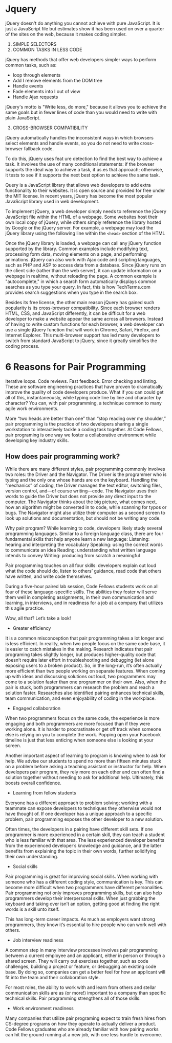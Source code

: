 # Jquery

jQuery doesn't do anything you cannot achieve with pure JavaScript.
It is just a JavaScript file but estimates show it has been used on over a
quarter of the sites on the web, because it makes coding simpler.

1. SIMPLE SELECTORS     
2. COMMON TASKS IN LESS CODE  

jQuery has methods that offer web developers
simpler ways to perform common tasks, such as:
* loop through elements
* Add I remove elements from the DOM tree
* Handle events
* Fade elements into I out of view
* Handle Ajax requests 

jQuery's motto is "Write less, do more," because it allows you to achieve
the same goals but in fewer lines of code than you would need to write
with plain JavaScript.

3. CROSS-BROWSER COMPATIBILITY

jQuery automatically handles the inconsistent ways
in which browsers select elements and handle
events, so you do not need to write cross-browser
fallback code.

To do this, jQuery uses feat ure detection to find
the best way to achieve a task. It involves the use
of many conditional statements: if the browser
supports the ideal way to achieve a task, it us.es that
approach; otherwise, it tests to see if it supports the
next best option to achieve the same task.

Query is a JavaScript library that allows web developers to add extra functionality to their websites. It is open source and provided for free under the MIT license. In recent years, jQuery has become the most popular JavaScript library used in web development.

To implement jQuery, a web developer simply needs to reference the jQuery JavaScript file within the HTML of a webpage. Some websites host their own local copy of jQuery, while others simply reference the library hosted by Google or the jQuery server. For example, a webpage may load the jQuery library using the following line within the `<head>` section of the HTML

Once the jQuery library is loaded, a webpage can call any jQuery function supported by the library. Common examples include modifying text, processing form data, moving elements on a page, and performing animations. jQuery can also work with Ajax code and scripting languages, such as PHP and ASP to access data from a database. Since jQuery runs on the client side (rather than the web server), it can update information on a webpage in realtime, without reloading the page. A common example is "autocomplete," in which a search form automatically displays common searches as you type your query. In fact, this is how TechTerms.com provides search suggestions when you type in the search box.

Besides its free license, the other main reason jQuery has gained such popularity is its cross-browser compatibility. Since each browser renders HTML, CSS, and JavaScript differently, it can be difficult for a web developer to make a website appear the same across all browsers. Instead of having to write custom functions for each browser, a web developer can use a single jQuery function that will work in Chrome, Safari, Firefox, and Internet Explorer. This multi-browser support has led many developers to switch from standard JavaScript to jQuery, since it greatly simplifies the coding process.

# 6 Reasons for Pair Programming

Iterative loops. Code reviews. Fast feedback. Error checking and linting. These are software engineering practices that have proven to dramatically improve the quality of code developers produce. What if you can could get all of this, instantaneously, while typing code line by line and character by character? You can, with pair programming, a technique common to many agile work environments.

More “two heads are better than one” than “stop reading over my shoulder,” pair programming is the practice of two developers sharing a single workstation to interactively tackle a coding task together. At Code Fellows, pair programing is one way we foster a collaborative environment while developing key industry skills.

## How does pair programming work?

While there are many different styles, pair programming commonly involves two roles: the Driver and the Navigator. The Driver is the programmer who is typing and the only one whose hands are on the keyboard. Handling the “mechanics” of coding, the Driver manages the text editor, switching files, version control, and—of course writing—code. The Navigator uses their words to guide the Driver but does not provide any direct input to the computer. The Navigator thinks about the big picture, what comes next, how an algorithm might be converted in to code, while scanning for typos or bugs. The Navigator might also utilize their computer as a second screen to look up solutions and documentation, but should not be writing any code.

Why pair program?
While learning to code, developers likely study several programming languages. Similar to a foreign language class, there are four fundamental skills that help anyone learn a new language: Listening: hearing and interpreting the vocabulary Speaking: using the correct words to communicate an idea Reading: understanding what written language intends to convey Writing: producing from scratch a meaningful

Pair programming touches on all four skills: developers explain out loud what the code should do, listen to others’ guidance, read code that others have written, and write code themselves.

During a five-hour paired lab session, Code Fellows students work on all four of these language-specific skills. The abilities they foster will serve them well in completing assignments, in their own communication and learning, in interviews, and in readiness for a job at a company that utilizes this agile practice.

Wow, all that? Let’s take a look!

* Greater efficiency

It is a common misconception that pair programming takes a lot longer and is less efficient. In reality, when two people focus on the same code base, it is easier to catch mistakes in the making. Research indicates that pair programing takes slightly longer, but produces higher-quality code that doesn’t require later effort in troubleshooting and debugging (let alone exposing users to a broken product). So, in the long-run, it’s often actually more efficient than two people working on separate features. When coming up with ideas and discussing solutions out loud, two programmers may come to a solution faster than one programmer on their own. Also, when the pair is stuck, both programmers can research the problem and reach a solution faster. Researches also identified pairing enhances technical skills, team communication, and even enjoyability of coding in the workplace.

* Engaged collaboration

When two programmers focus on the same code, the experience is more engaging and both programmers are more focused than if they were working alone. It is harder to procrastinate or get off track when someone else is relying on you to complete the work. Popping open your Facebook timeline is just that less enticing when someone else is looking at your screen.

Another important aspect of learning to program is knowing when to ask for help. We advise our students to spend no more than fifteen minutes stuck on a problem before asking a teaching assistant or instructor for help. When developers pair program, they rely more on each other and can often find a solution together without needing to ask for additional help. Ultimately, this boosts overall confidence.

* Learning from fellow students

Everyone has a different approach to problem solving; working with a teammate can expose developers to techniques they otherwise would not have thought of. If one developer has a unique approach to a specific problem, pair programming exposes the other developer to a new solution.

Often times, the developers in a pairing have different skill sets. If one programmer is more experienced in a certain skill, they can teach a student who is less familiar with that area. The less experienced developer benefits from the experienced developer’s knowledge and guidance, and the latter benefits from explaining the topic in their own words, further solidifying their own understanding.

* Social skills

Pair programming is great for improving social skills. When working with someone who has a different coding style, communication is key. This can become more difficult when two programmers have different personalities. Pair programming not only improves programming skills, but can also help programmers develop their interpersonal skills. When just grabbing the keyboard and taking over isn’t an option, getting good at finding the right words is a skill unto itself.

This has long-term career impacts. As much as employers want strong programmers, they know it’s essential to hire people who can work well with others.

* Job interview readiness

A common step in many interview processes involves pair programming between a current employee and an applicant, either in person or through a shared screen. They will carry out exercises together, such as code challenges, building a project or feature, or debugging an existing code base. By doing so, companies can get a better feel for how an applicant will fit into the team and their collaboration style.

For most roles, the ability to work with and learn from others and stellar communication skills are as (or more!) important to a company than specific technical skills. Pair programming strengthens all of those skills.

* Work environment readiness

Many companies that utilize pair programing expect to train fresh hires from CS-degree programs on how they operate to actually deliver a product. Code Fellows graduates who are already familiar with how pairing works can hit the ground running at a new job, with one less hurdle to overcome.

